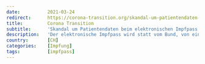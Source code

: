 ```yaml
---
date:          2021-03-24
redirect:      https://corona-transition.org/skandal-um-patientendaten-beim-elektronischen-impfpass
title:         Corona Transition
subtitle:      'Skandal um Patientendaten beim elektronischen Impfpass'
description:   'Der elektronische Impfpass wird statt vom Bund, von einer privaten Stiftung namens «meineimpfungen.ch» herausgegeben, bzw. wurde. Denn die (...)'
country:       [CH]
categories:    [Impfung]
tags:          [impfpass]
---
```

